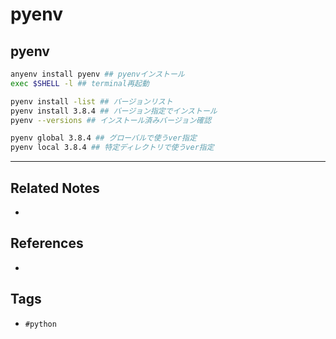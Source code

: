 # pyenv

## pyenv
```bash
anyenv install pyenv ## pyenvインストール
exec $SHELL -l ## terminal再起動

pyenv install -list ## バージョンリスト
pyenv install 3.8.4 ## バージョン指定でインストール
pyenv --versions ## インストール済みバージョン確認

pyenv global 3.8.4 ## グローバルで使うver指定
pyenv local 3.8.4 ## 特定ディレクトリで使うver指定
```

---
## Related Notes
- 

## References
- 

## Tags
- `#python` 